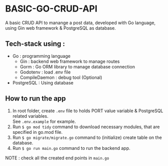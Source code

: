 # BASIC-GO-CRUD-API
A basic CRUD API to manange a post data, developed with Go language, using Gin web framework &amp; PostgreSQL as database.

## Tech-stack using :
* Go : programming language
  * Gin : backend web framework to manage routes
  * Gorm : Go ORM library to manage database connection
  * Godotenv : load .env file
  * CompileDaemon : debug tool (Optional)
* PostgreSQL : Using database

## How to run the app
1. In root folder, create `.env` file to holds PORT value variable & PostgreSQL related variables.<br/>
  See `.env.example` for example.
2. Run `$ go mod tidy` command to download necessary modules, that are specified in go.mod file.
3. Run `$ go migrate/migrate.go` command to (initialize) create table on the database.
4. Run `$ go run main.go` command to run the backend app.

NOTE : check all the created end points in `main.go`
